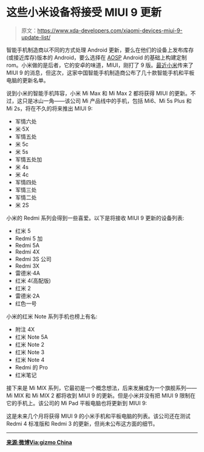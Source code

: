 # 这些小米设备将接受 MIUI 9 更新

> 原文：<https://www.xda-developers.com/xiaomi-devices-miui-9-update-list/>

智能手机制造商以不同的方式处理 Android 更新，要么在他们的设备上发布库存(或接近库存)版本的 Android，要么选择在 [AOSP](https://source.android.com/) Android 的基础上构建定制 rom。小米做的是后者，它的安卓的味道，MIUI，刚打了 9 版。[最近](https://www.xda-developers.com/miui-9-global-developer-rom-notifications-fix/)[小米](https://www.xda-developers.com/miui-9-global-stable-update-xiaomi-mi-mix-2-redmi-4/)传来了 MIUI 9 的消息，但这次，这家中国智能手机制造商公布了几十款智能手机和平板电脑的更新名单。

说到小米的智能手机阵容，小米 Mi Max 和 Mi Max 2 都将获得 MIUI 的更新。不过，这只是冰山一角——该公司 Mi 产品线中的手机，包括 Mi6、Mi 5s Plus 和 Mi 2s，将在不久的将来推出 MIUI 9:

*   军情六处
*   米·5X
*   军情五处
*   米 5c
*   米 5s
*   军情五处加
*   米 4s
*   米 4c
*   军情四处
*   军情三处
*   军情二处
*   米 2S

小米的 Redmi 系列会得到一些喜爱。以下是将接收 MIUI 9 更新的设备列表:

*   红米 5
*   Redmi 5 加
*   Redmi 5A
*   Redmi 4X
*   Redmi 3S 公司
*   Redmi 3X
*   雷德米·4A
*   红米 4(高配版)
*   红米 2
*   雷德米·2A
*   红色一号

小米的红米 Note 系列手机也榜上有名:

*   附注 4X
*   红米 Note 5A
*   红米 Note 2
*   红米 Note 3
*   红米 Note 4
*   Redmi 的 Pro
*   红米笔记

接下来是 Mi MIX 系列，它最初是一个概念想法，后来发展成为一个旗舰系列——Mi MIX 和 Mi MIX 2 都将收到 MIUI 9 的更新。但是小米并没有把 MIUI 9 限制在它的手机上。该公司的 Mi Pad 平板电脑也将更新到 MIUI 9:

这是未来几个月将获得 MIUI 9 的小米手机和平板电脑的列表。该公司还在测试 Redmi 4 标准版和 Redmi 3 的更新，但尚未公布这方面的细节。

* * *

[**来源:微博**](https://weibo.com/1786860821/FEKtNkaPq?from=page_1006061786860821_profile&wvr=6&mod=weibotime)[**Via:gizmo China**](https://www.gizmochina.com/2018/01/17/miui-9-update-xiaomi-releases-list-40-eligible-devices/)